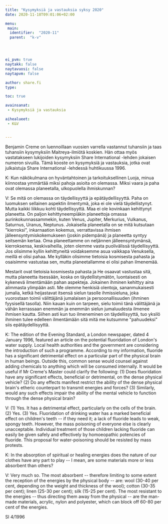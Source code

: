 ```yaml
---
title: "Kysymyksiä ja vastauksia syksy 2020"
date: 2020-11-18T09:01:06+02:00

menu:
 main:
  identifier:  "2020-11"
  parent:  "k-v"




ei_pvm: true
naytakk: false
naytavuosi: false
naytapvm: false

author: share.fi
type:

toc: true

avainsanat:
 - Kysymyksiä ja vastauksia

aihealueet:
 - K&V


---
```

<p class="alustus">Benjamin Creme on luennoillaan vuosien varrella vastannut tuhansiin ja taas tuhansiin kysymyksiin Maitreya-ilmiötä koskien. Hän ottaa myös vastatakseen lukijoiden kysymyksiin Share International -lehden jokaisen numeron sivuilla. Tämä kooste on kysymyksiä ja vastauksia, jotka ovat julkaistuja Share International -lehdessä huhtikuussa 1996.</p>


<div class="qna">

<p class="qna-q">K: Kun näkökulmana on hyväntahtoinen ja tarkoituksellinen Luoja, minua kiinnostaa ymmärtää miksi pahoja asioita on olemassa. Miksi vaara ja paha ovat olemassa planeetalla, ulkopuolella ihmiskunnan?</p>
V: Se mitä on olemassa on täydellisyyttä ja epätäydellisyyttä. Paha on luomuksen sellainen aspektin ilmentymä, joka ei ole vielä täydellistynyt. Mutta kaikki liikkuu kohti täydellisyyttä. Maa ei ole kovinkaan kehittynyt planeetta. On paljon kehittyneempiäkin planeettoja omassa aurinkokunnassammekin, kuten Venus, Jupiter, Merkurius, Vulkanus, Saturnus, Uranus, Neptunus. Jokaisella planeetalla on se mitä kutsutaan "kierroksi", inkarnaation kokemus, verrattavissa ihmisen jälleensyntymiskokemukseen (joskin pidempänä) ja planeetta syntyy seitsemän kertaa. Oma planeettamme on neljännen jälleensyntymänsä, kierroksensa, keskivaiheilla, joten olemme vasta puolivälissä täydellisyyttä. Jos olisimme kyllin kehittyneitä voidaksemme asua vaikkapa Venuksella, meillä ei olisi pahaa. Me kylläkin olisimme tietoisia kosmisesta pahasta ja osaisimme vastustaa sen, mutta planeetallamme ei olisi pahan ilmenemää.

Mestarit ovat tietoisia kosmisesta pahasta ja He osaavat vastustaa sitä, mutta planeetta itsessään, koska on täydellistymätön, luontaisesti on kykenevä ilmentämään pahan aspekteja. Jokainen ihminen kehittyy aina alimmasta ylimpään asti. Me olemme henkisiä olentoja, sananmukaisesti jumalia, ketkä heijastavat itsensä sielun tasolle ihmissieluna, joka vuorostaan toimii välittäjänä jumalaisen ja persoonallisuuden (ihminen fyysisellä tasolla). Niin kauan kuin on tarpeen, sielu toimii tänä välittäjänä ja vähän kerrassaan enemmän ja enemmän sielun jumaluudesta ilmenee ihmisen kautta. Siihen asti kun tuo ilmeneminen on täydellisyyttä, tuo yksilö ihminen tulee edelleen ilmentämään sitä mitä me kutsumme "pahuudeksi" siis epätäydellisyyttä.


<p class="qna-q">K: The edition of the Evening Standard, a London newspaper, dated 4 January 1996, featured an article on the potential fluoridation of London's water supply. Local health authorities and the government are considering the introduction of such a programme.
According to my information, fluoride has a significant detrimental effect on a particular part of the physical brain in human beings. Outside this, common sense would counsel against adding chemicals to anything which will be consumed internally. It would be useful if Mr Creme's Master could clarify the following: (1) Does fluoridation have any significant effects, beneficial or detrimental, on the dense physical vehicle? (2) Do any effects manifest restrict the ability of the dense physical brain's etheric counterpart to transmit energies and forces? (3) Similarly, would any such effects impair the ability of the mental vehicle to function through the dense physical brain?</p>
<p>V: (1) Yes. It has a detrimental effect, particularly on the cells of the brain. (2) Yes. (3) Yes.
Fluoridation of drinking water has a marked beneficial effect on children's teeth -- if they need it; a lack of fluoride leads to weak, spongy teeth. However, the mass poisoning of everyone else is clearly unacceptable. Individual treatment of those children lacking fluoride can easily be given safely and effectively by homoeopathic potencies of fluoride. This proposal for water-poisoning should be resisted by mass protests.</p>

<p class="qna-q">K: In the absorption of spiritual or healing energies does the nature of our clothes have any part to play -- I mean, are some materials more or less absorbent than others?</p>
<p>V: Very much so. The most absorbent -- therefore limiting to some extent the reception of the energies by the physical body -- are: wool (30-40 per cent, depending on the weight and thickness of the wool); cotton (30-35 per cent); linen (25-30 per cent); silk (15-25 per cent). The most resistant to the energies -- thus directing them away from the
physical -- are the man-made materials, acrylic, nylon and polyester, which can block off 60-80 per cent of the energies.</p>
SI 4/1996
</div>